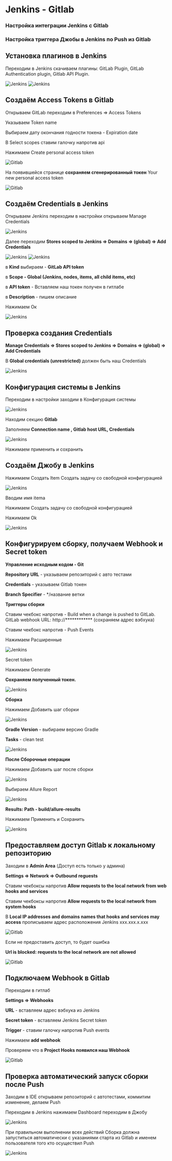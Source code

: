 # Jenkins - Gitlab

### Настройка интеграции Jenkins с Gitlab 
### Настройка триггера Джобы в Jenkins по Push из Gitlab



## Установка плагинов в Jenkins

Переходим в Jenkins скачиваем плагины: GitLab Plugin, GitLab Authentication plugin, Gitlab API Plugin.

![Jenkins](/src/images/screenshots/jenkins_gitlab/jenkins1.png)
![Jenkins](/src/images/screenshots/jenkins_gitlab/jenkins2.png)

## Создаём Access Tokens в Gitlab
Открываем GitLab переходим в Preferences => Access Tokens

Указываем Token name

Выбираем дату окончания годности токена - Expiration date

В Select scopes ставим галочку напротив api

Нажимаем Create personal access token

![Gitlab](/src/images/screenshots/jenkins_gitlab/gitlab1.png)

На появившейся странице **сохраняем сгенерированный токен**  Your new personal access token

![Gitlab](/src/images/screenshots/jenkins_gitlab/gitlab2.png)

## Создаём Credentials в Jenkins

Открываем Jenkins переходим в настройки открываем Manage Credentials

![Jenkins](/src/images/screenshots/jenkins_gitlab/jenkins3.png)

Далее переходим  **Stores scoped to Jenkins => Domains => (global) => Add Credentials**

![Jenkins](/src/images/screenshots/jenkins_gitlab/jenkins4.png)
![Jenkins](/src/images/screenshots/jenkins_gitlab/jenkins5.png)

в **Kind** выбираем -  **GitLab API token**

в **Scope - Global (Jenkins, nodes, items, all child items, etc)**

в **API token** - Вставляем наш токен получен в гитлабе

в **Description** - пишем описание

Нажимаем Ок

![Jenkins](/src/images/screenshots/jenkins_gitlab/jenkins6.png)

## Проверка создания Credentials
**Manage Credentials => Stores scoped to Jenkins => Domains => (global) => Add Credentials**

В **Global credentials (unrestricted)** должен быть наш Credentials

![Jenkins](/src/images/screenshots/jenkins_gitlab/jenkins7.png)

## Конфигурация системы в Jenkins

Переходим в настройки заходим в Конфигурация системы

![Jenkins](/src/images/screenshots/jenkins_gitlab/jenkins7.1.png)

Находим секцию **Gitlab**

Заполняем **Connection name , Gitlab host URL, Credentials**

![Jenkins](/src/images/screenshots/jenkins_gitlab/jenkins8.png)

Нажимаем применить и сохранить

## Создаём Джобу в Jenkins

Нажимаем Создать Item Создать задачу со свободной конфигурацией

![Jenkins](/src/images/screenshots/jenkins_gitlab/jenkins9.png)

Вводим имя itema

Нажимаем Создать задачу со свободной конфигурацией

Нажимаем Ok

![Jenkins](/src/images/screenshots/jenkins_gitlab/jenkins10.png)

## Конфигурируем сборку, получаем Webhook и Secret token

**Управление исходным кодом - Git**

**Repository URL** - указываем репозиторий с авто тестами

**Credentials** - указываем Gitlab токен

**Branch Specifier** - */название ветки

**Триггеры сборки**

Cтавим чекбокс напротив - Build when a change is pushed to GitLab. GitLab webhook URL: http://************ (сохраняем адрес вэбхука)

Cтавим чекбокс напротив - Push Events

Нажимаем Расширенные 

![Jenkins](/src/images/screenshots/jenkins_gitlab/jenkins11.png)

Secret token

Нажимаем Generate

**Сохраняем полученный токен.**

![Jenkins](/src/images/screenshots/jenkins_gitlab/jenkins11.1.png)

**Сборка**

Нажимаем Добавить шаг сборки 

![Jenkins](/src/images/screenshots/jenkins_gitlab/jenkins12.png)

**Gradle Version** - выбираем версию Gradle

**Tasks** - clean test

![Jenkins](/src/images/screenshots/jenkins_gitlab/jenkins13.png)

**После Сборочные операции**

Нажимаем Добавить шаг после сборки 

![Jenkins](/src/images/screenshots/jenkins_gitlab/jenkins14.png)

Выбираем Allure Report

![Jenkins](/src/images/screenshots/jenkins_gitlab/jenkins14.1.png)

**Results: Path - build/allure-results**

Нажимаем Применить и Сохранить 

![Jenkins](/src/images/screenshots/jenkins_gitlab/jenkins14.2.png)

## Предоставляем доступ Gitlab к локальному репозиторию

Заходим в **Admin Area** (Доступ есть только у админа)

**Settings => Network => Outbound reguests**

Ставим чекбоксы напротив **Allow requests to the local network from web hooks and services**

Ставим чекбоксы напротив **Allow requests to the local network from  system hooks**

В **Local IP addresses and domains names that hooks and services may access** прописываем адрес расположения Jenkins xxx.xxx.x.xxx

![Gitlab](/src/images/screenshots/jenkins_gitlab/gitlab3.png)

Если не предоставить доступ, то будет ошибка

**Url is blocked: requests to the local network are not allowed**

![Gitlab](/src/images/screenshots/jenkins_gitlab/gitlab4.png)

## Подключаем Webhook в Gitlab

Переходим в гитлаб

**Settings => Webhooks**

**URL** - вставляем адрес вэбхука из Jenkins

**Secret token** - вставляем Jenkins Secret token

**Trigger** - ставим галочку напротив Push events

Нажимаем **add webhook**

Проверяем что в **Project Hooks появился наш Webhook**

![Gitlab](/src/images/screenshots/jenkins_gitlab/gitlab5.png)

## Проверка автоматический запуск сборки после Push

Заходим в IDE открываем репозиторий с автотестами, коммитим изменение, делаем Push

Переходим в Jenkins нажимаем Dashboard переходим в Джобу

![Jenkins](/src/images/screenshots/jenkins_gitlab/jenkins15.png)

При правильном выполнении всех действий Сборка должна запуститься автоматически с указаниями старта из Gitlab и именем пользователя того кто осуществил Push

![Jenkins](/src/images/screenshots/jenkins_gitlab/jenkins16.png)
